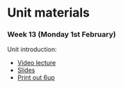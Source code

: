 # Unit materials

### Week 13 (Monday 1st February)

Unit introduction:

* [Video lecture](https://web.microsoftstream.com/video/7eb56f58-8f54-49f9-a9e1-49600ff9d68c)
* [Slides](https://web.microsoftstream.com/video/7eb56f58-8f54-49f9-a9e1-49600ff9d68c)
* [Print out 6up](https://web.microsoftstream.com/video/7eb56f58-8f54-49f9-a9e1-49600ff9d68c)
